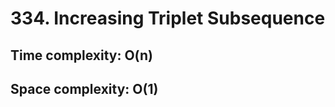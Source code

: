 # 334. Increasing Triplet Subsequence

## Time complexity: O(n)
## Space complexity: O(1)
```Python 

```
